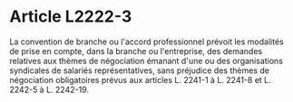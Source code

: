 # Article L2222-3

La convention de branche ou l'accord professionnel prévoit les modalités de prise en compte, dans la branche ou l'entreprise, des demandes relatives aux thèmes de négociation émanant d'une ou des organisations syndicales de salariés représentatives, sans préjudice des thèmes de négociation obligatoires prévus aux articles L. 2241-1 à L. 2241-8 et L. 2242-5 à L. 2242-19.